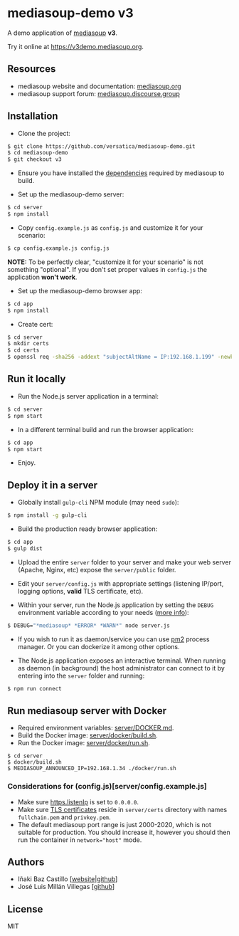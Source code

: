# mediasoup-demo v3

A demo application of [mediasoup](https://mediasoup.org) **v3**.

Try it online at https://v3demo.mediasoup.org.


## Resources

* mediasoup website and documentation: [mediasoup.org](https://mediasoup.org)
* mediasoup support forum: [mediasoup.discourse.group](https://mediasoup.discourse.group)


## Installation

* Clone the project:

```bash
$ git clone https://github.com/versatica/mediasoup-demo.git
$ cd mediasoup-demo
$ git checkout v3
```

* Ensure you have installed the [dependencies](https://mediasoup.org/documentation/v3/mediasoup/installation/#requirements) required by mediasoup to build.

* Set up the mediasoup-demo server:

```bash
$ cd server
$ npm install
```

* Copy `config.example.js` as `config.js` and customize it for your scenario:

```bash
$ cp config.example.js config.js
```

**NOTE:** To be perfectly clear, "customize it for your scenario" is not something "optional". If you don't set proper values in `config.js` the application **won't work**.

* Set up the mediasoup-demo browser app:

```bash
$ cd app
$ npm install
```
* Create cert:

```bash
$ cd server
$ mkdir certs
$ cd certs
$ openssl req -sha256 -addext "subjectAltName = IP:192.168.1.199" -newkey rsa:4096 -nodes -keyout privkey.pem -x509 -days 730 -out fullchain.pem
```

## Run it locally

* Run the Node.js server application in a terminal:

```bash
$ cd server
$ npm start
```

* In a different terminal build and run the browser application:

```bash
$ cd app
$ npm start
```

* Enjoy.


## Deploy it in a server

* Globally install `gulp-cli` NPM module (may need `sudo`):

```bash
$ npm install -g gulp-cli
```

* Build the production ready browser application:

```bash
$ cd app
$ gulp dist
```

* Upload the entire `server` folder to your server and make your web server (Apache, Nginx, etc) expose the `server/public` folder.

* Edit your `server/config.js` with appropriate settings (listening IP/port, logging options, **valid** TLS certificate, etc).

* Within your server, run the Node.js application by setting the `DEBUG` environment variable according to your needs ([more info](https://mediasoup.org/documentation/v3/mediasoup/debugging/)):

```bash
$ DEBUG="*mediasoup* *ERROR* *WARN*" node server.js
```
* If you wish to run it as daemon/service you can use [pm2](https://www.npmjs.com/package/pm2) process manager. Or you can dockerize it among other options.

* The Node.js application exposes an interactive terminal. When running as daemon (in background) the host administrator can connect to it by entering into the `server` folder and running:

```bash
$ npm run connect
```

## Run mediasoup server with Docker

* Required environment variables: [server/DOCKER.md](server/DOCKER.md).
* Build the Docker image: [server/docker/build.sh](server/docker/build.sh).
* Run the Docker image: [server/docker/run.sh](server/docker/run.sh).

```
$ cd server
$ docker/build.sh
$ MEDIASOUP_ANNOUNCED_IP=192.168.1.34 ./docker/run.sh
```

### Considerations for (config.js)[server/config.example.js]

* Make sure [https.listenIp](server/config.example.js#L20) is set to `0.0.0.0`.
* Make sure [TLS certificates](server/config.example.js#L24) reside in `server/certs` directory with names `fullchain.pem` and `privkey.pem`.
* The default mediasoup port range is just 2000-2020, which is not suitable for production. You should increase it, however you should then run the container in `network="host"` mode.

## Authors

* Iñaki Baz Castillo [[website](https://inakibaz.me)|[github](https://github.com/ibc/)]
* José Luis Millán Villegas [[github](https://github.com/jmillan/)]


## License

MIT

